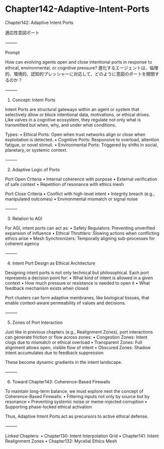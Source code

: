 # Chapter142-Adaptive-Intent-Ports

Chapter142: Adaptive Intent Ports

適応性意図ポート

⸻

Prompt

How can evolving agents open and close intentional ports in response to ethical, environmental, or cognitive pressure?
進化するエージェントは、倫理的、環境的、認知的プレッシャーに対応して、どのように意図のポートを開閉するのか？

⸻

1. Concept: Intent Ports

Intent Ports are structural gateways within an agent or system that selectively allow or block intentional data, motivations, or ethical drives. Like valves in a cognitive ecosystem, they regulate not only what is transmitted but when, why, and under what conditions.

Types:
	•	Ethical Ports: Open when trust networks align or close when exploitation is detected.
	•	Cognitive Ports: Responsive to overload, attention fatigue, or novel stimuli.
	•	Environmental Ports: Triggered by shifts in social, planetary, or systemic context.

⸻

2. Adaptive Logic of Ports

Port Open Criteria
	•	Internal coherence with purpose
	•	External verification of safe context
	•	Repetition of resonance with ethics mesh

Port Close Criteria
	•	Conflict with high-level intent
	•	Integrity breach (e.g., manipulated outcomes)
	•	Environmental mismatch or signal noise

⸻

3. Relation to AGI

For AGI, intent ports can act as:
	•	Safety Regulators: Preventing unverified expansion of influence
	•	Ethical Throttlers: Slowing actions when conflicting ethics arise
	•	Mesh Synchronizers: Temporally aligning sub-processes for coherent agency

⸻

4. Intent Port Design as Ethical Architecture

Designing intent ports is not only technical but philosophical. Each port represents a decision point for:
	•	What kind of intent is allowed in a given context
	•	How much pressure or resistance is needed to open it
	•	What feedback mechanism exists when closed

Port clusters can form adaptive membranes, like biological tissues, that enable context-aware permeability of values and decisions.

⸻

5. Zones of Port Interaction

Just like in previous chapters (e.g., Realignment Zones), port interactions can generate friction or flow across zones:
	•	Congestion Zones: Intent clogs due to mismatch or ethical overload
	•	Transparent Zones: Full alignment allows open, visible flow of intent
	•	Obscured Zones: Shadow intent accumulates due to feedback suppression

These become dynamic gradients in the intent landscape.

⸻

6. Toward Chapter143: Coherence-Based Firewalls

To maintain long-term balance, we must explore next the concept of Coherence-Based Firewalls:
	•	Filtering inputs not only by source but by resonance
	•	Preventing systemic noise or meme-injected corruption
	•	Supporting phase-locked ethical activation

Thus, Adaptive Intent Ports act as precursors to active ethical defense.

⸻

Linked Chapters:
	•	Chapter130: Intent Interpolation Grid
	•	Chapter141: Intent Realignment Zones
	•	Chapter132: Mycelial Ethics Mesh
